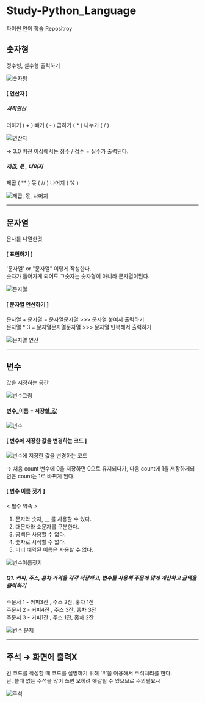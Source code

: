 # Study-Python_Language
파이썬 언어 학습 Repositroy

## 숫자형
정수형, 실수형 출력하기

![숫자형](https://user-images.githubusercontent.com/77951853/114329670-eb3eaa00-9b7a-11eb-96ae-ff38c31f57e7.png)

#### [ 연산자 ]
##### 사칙연산
더하기 ( + )
뺴기 ( - )
곱하기 ( * )
나누기 ( / )

![연산자](https://user-images.githubusercontent.com/77951853/114329674-ef6ac780-9b7a-11eb-9efd-a1410a8da2c0.png)

→ 3.0 버전 이상에서는 정수 / 정수 = 실수가 출력된다.

##### 제곱, 몫 , 나머지
제곱 ( ** )
몫 ( // )
나머지 ( % )

![제곱, 몫, 나머지](https://user-images.githubusercontent.com/77951853/114330997-019a3500-9b7e-11eb-9e9b-3469762d1034.png)

---------------------------------------------
## 문자열
문자를 나열한것

#### [ 표현하기 ]
'문자열' or "문자열" 이렇게 작성한다. \
숫자가 들어가게 되어도 그숫자는 숫자형이 아니라 문자열이된다.

![문자열](https://user-images.githubusercontent.com/77951853/114331603-55594e00-9b7f-11eb-856c-37c7149ccb8e.png)

#### [ 문자열 연산하기 ]

문자열 + 문자열 = 문자열문자열 >>> 문자열 붙여서 출력하기 \
문자열 * 3 = 문자열문자열문자열 >>> 문자열 반복해서 출력하기

![문자열 연산](https://user-images.githubusercontent.com/77951853/114331880-fba55380-9b7f-11eb-840e-9a715effc230.png)


---------------------------------------------
## 변수
값을 저장하는 공간

![변수그림](https://user-images.githubusercontent.com/77951853/114332361-0d3b2b00-9b81-11eb-86ee-9b50b002dec5.png)

#### 변수_이름 = 저장할_값

![변수](https://user-images.githubusercontent.com/77951853/114332596-7b7fed80-9b81-11eb-8516-f02ff047f198.png)

#### [ 변수에 저장한 값을 변경하는 코드 ]

![변수에 저장한 값을 변경하는 코드](https://user-images.githubusercontent.com/77951853/114332974-37411d00-9b82-11eb-8ae9-c9298b4bf56d.png)

→ 처음 count 변수에 0을 저장하면 0으로 유지되다가, 다음 count에 1을 저장하게되면은 count는 1로 바뀌게 된다.

#### [ 변수 이름 짓기 ]
  < 필수 약속 >
 1. 문자와 숫자, __ 를 사용할 수 있다.
 2. 대문자와 소문자를 구분한다.
 3. 공백은 사용할 수 없다.
 4. 숫자로 시작할 수 없다.
 5. 미리 예약된 이름은 사용할 수 없다.

![변수이름짓기](https://user-images.githubusercontent.com/77951853/114333827-35785900-9b84-11eb-8e22-e0fcc720c1ae.png)

##### Q1.  커피, 주스, 홍차 가격을 각각 저장하고, 변수를 사용해 주문에 맞게 계산하고 금액을 출력하기
주문서 1 - 커피3잔 , 주스 2잔, 홍차 1잔 \
주문서 2 - 커피4잔 , 주스 3잔, 홍차 3잔 \
주문서 3 - 커피1잔 , 주스 1잔, 홍차 2잔
 
![변수 문제](https://user-images.githubusercontent.com/77951853/114334384-70c75780-9b85-11eb-9274-eb1664b8bd41.png)

---------------------------------------------
## 주석 → 화면에 출력X
긴 코드를 작성할 때 코드를 설명하기 위해
'#'을 이용해서 주석처리를 한다. \
단, 쓸때 없는 주석을 많이 쓰면 오히려 헷갈릴 수 있으므로 주의필요~!

![주석](https://user-images.githubusercontent.com/77951853/114334700-1b3f7a80-9b86-11eb-8108-f359744701e9.png)




















